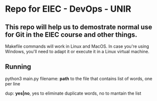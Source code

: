# Repo for EIEC - DevOps - UNIR

This repo will help us to demostrate normal use for Git in the EIEC course and other things.
---

Makefile commands will work in Linux and MacOS. In case you're using Windows, you'll need to adapt it or execute it in a Linux virtual machine.

## Running

python3 main.py <filename> <dup>
  filename: **path** to the file that contains list of words, one per line

  dup: **yes|no**, yes to eliminate duplicate words, no to mantain the list
